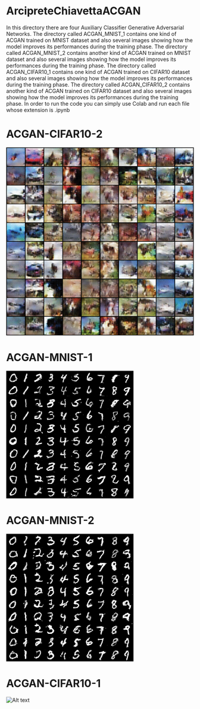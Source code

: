 # ArcipreteChiavettaACGAN
In this directory there are four Auxiliary Classifier Generative Adversarial Networks.
The directory called ACGAN_MNIST_1 contains one kind of ACGAN trained on MNIST dataset and also several images showing how the model improves its performances during the training phase.
The directory called ACGAN_MNIST_2 contains another kind of ACGAN trained on MNIST dataset and also several images showing how the model improves its performances during the training phase.
The directory called ACGAN_CIFAR10_1 contains one kind of ACGAN trained on CIFAR10 dataset and also several images showing how the model improves its performances during the training phase.
The directory called ACGAN_CIFAR10_2 contains another kind of ACGAN trained on CIFAR10 dataset and also several images showing how the model improves its performances during the training phase.
In order to run the code you can simply use Colab and run each file whose extension is .ipynb

# ACGAN-CIFAR10-2
![Alt text](/ACGAN_CIFAR10_2/Results/GIF-ACGAN-CIFAR10-2.gif?raw=true "ACGAN-CIFAR10-2")

# ACGAN-MNIST-1
![Alt text](/ACGAN_MNIST_1/Results/GIF-ACGAN-MNIST1.gif?raw=true "ACGAN-MNIST-1")

# ACGAN-MNIST-2
![Alt text](/ACGAN_MNIST_2/Results/GIF-ACGAN-MNIST2.gif?raw=true "ACGAN-MNIST-2")

# ACGAN-CIFAR10-1
![Alt text](/ACGAN_CIFAR10_1/Results/GIF-ACGAN-CIFAR10-1.gif?raw=true "ACGAN-CIFAR10-1")
